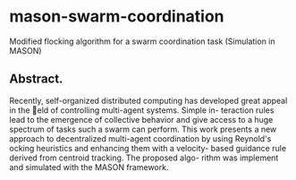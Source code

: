 # mason-swarm-coordination
Modified flocking algorithm for a swarm coordination task (Simulation in MASON)

## Abstract.
Recently, self-organized distributed computing has developed
great appeal in the eld of controlling multi-agent systems. Simple in-
teraction rules lead to the emergence of collective behavior and give
access to a huge spectrum of tasks such a swarm can perform. This work
presents a new approach to decentralized multi-agent coordination by
using Reynold's 
ocking heuristics and enhancing them with a velocity-
based guidance rule derived from centroid tracking. The proposed algo-
rithm was implement and simulated with the MASON framework.
